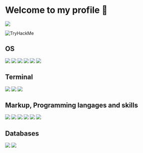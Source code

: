 # Welcome to my profile 👋

![](https://komarev.com/ghpvc/?username=aussenseiter13&style=for-the-badge)

<img src="https://tryhackme-badges.s3.amazonaws.com/aussenseiter.png" alt="TryHackMe">

## OS

<a href="#"><img src="https://img.shields.io/badge/Linux-FCC624?style=for-the-badge&logo=linux&logoColor=black"></a>
<a href="#"><img src="https://img.shields.io/badge/Debian-A81D33?style=for-the-badge&logo=debian&logoColor=white"></a>
<a href="#"><img src="https://img.shields.io/badge/Ubuntu-E95420?style=for-the-badge&logo=ubuntu&logoColor=white"></a>
<a href="#"><img src="https://img.shields.io/badge/Kali_Linux-557C94?style=for-the-badge&logo=kali-linux&logoColor=white"></a>
<a href="#"><img src="https://img.shields.io/badge/Fedora-294172?style=for-the-badge&logo=fedora&logoColor=white"></a>
<a href="#"><img src="https://img.shields.io/badge/Windows-0078D6?style=for-the-badge&logo=windows&logoColor=white"></a>

## Terminal

<a href="#"><img src="https://img.shields.io/badge/GNU%20Bash-4EAA25?style=for-the-badge&logo=GNU%20Bash&logoColor=white"></a>
<a href="#"><img src="https://img.shields.io/badge/powershell-5391FE?style=for-the-badge&logo=powershell&logoColor=white"></a>
<a href="#"><img src="https://img.shields.io/badge/GIT-E44C30?style=for-the-badge&logo=git&logoColor=white"></a>

## Markup, Programming langages and skills

<a href="#"><img src="https://img.shields.io/badge/HTML5-E34F26?style=for-the-badge&logo=html5&logoColor=white"></a>
<a href="#"><img src="https://img.shields.io/badge/Markdown-000000?style=for-the-badge&logo=markdown&logoColor=white"></a>
<a href="#"><img src="https://img.shields.io/badge/CSS3-1572B6?style=for-the-badge&logo=css3&logoColor=white"></a>
<a href="#"><img src="https://img.shields.io/badge/Python-14354C?style=for-the-badge&logo=python&logoColor=white"></a>
<a href="#"><img src="https://img.shields.io/badge/PHP-777BB4?style=for-the-badge&logo=php&logoColor=white"></a>
<a href="#"><img src="https://img.shields.io/badge/Visual_Studio_Code-0078D4?style=for-the-badge&logo=visual%20studio%20code&logoColor=white"></a>

## Databases

<a href="#"><img src="https://img.shields.io/badge/MySQL-005C84?style=for-the-badge&logo=mysql&logoColor=white"></a>
<a href="#"><img src="https://img.shields.io/badge/MariaDB-003545?style=for-the-badge&logo=mariadb&logoColor=white"></a>
